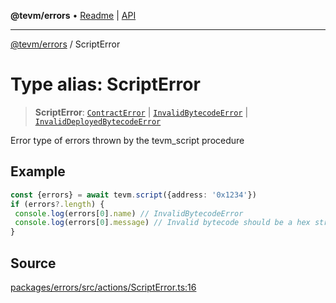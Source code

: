 **@tevm/errors** • [Readme](../README.md) \| [API](../globals.md)

***

[@tevm/errors](../README.md) / ScriptError

# Type alias: ScriptError

> **ScriptError**: [`ContractError`](ContractError.md) \| [`InvalidBytecodeError`](InvalidBytecodeError.md) \| [`InvalidDeployedBytecodeError`](InvalidDeployedBytecodeError.md)

Error type of errors thrown by the tevm_script procedure

## Example

```ts
const {errors} = await tevm.script({address: '0x1234'})
if (errors?.length) {
 console.log(errors[0].name) // InvalidBytecodeError
 console.log(errors[0].message) // Invalid bytecode should be a hex string: 1234
}
```

## Source

[packages/errors/src/actions/ScriptError.ts:16](https://github.com/evmts/tevm-monorepo/blob/main/packages/errors/src/actions/ScriptError.ts#L16)
